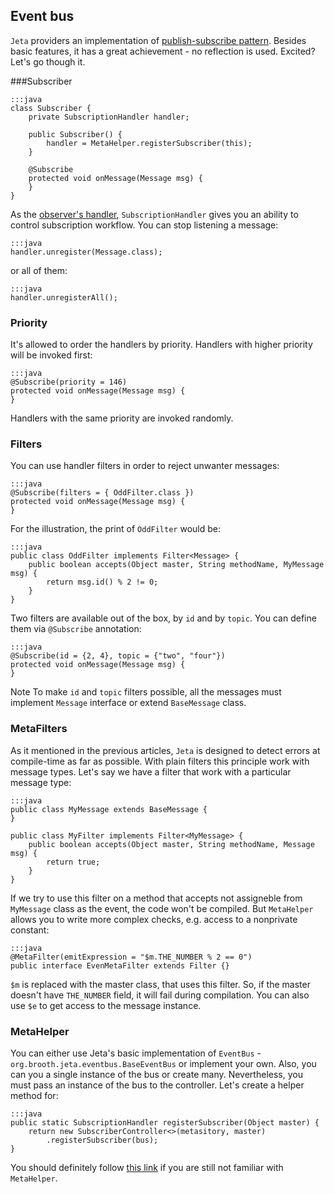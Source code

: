 <div class="page-header">
    <h2>Event bus</h2>
</div>

`Jeta` providers an implementation of [publish-subscribe pattern](https://en.wikipedia.org/wiki/Publish-subscribe_pattern). Besides basic features, it has a great achievement - no reflection is used. Excited? Let's go though it.

###Subscriber 

    :::java
    class Subscriber {
        private SubscriptionHandler handler;

        public Subscriber() {
            handler = MetaHelper.registerSubscriber(this);
        }

        @Subscribe
        protected void onMessage(Message msg) {
        }
    }
    

As the [observer's handler](/guide/observer), `SubscriptionHandler` gives you an ability to control subscription workflow. You can stop listening a message:

    :::java
    handler.unregister(Message.class);

or all of them:

    :::java
    handler.unregisterAll();

### Priority

It's allowed to order the handlers by priority. Handlers with higher priority will be invoked first:

    :::java
    @Subscribe(priority = 146)
    protected void onMessage(Message msg) {
    }

Handlers with the same priority are invoked randomly.

### Filters

You can use handler filters in order to reject unwanter messages:

    :::java
    @Subscribe(filters = { OddFilter.class })
    protected void onMessage(Message msg) {
    }

For the illustration, the print of `OddFilter` would be:

    :::java
    public class OddFilter implements Filter<Message> {
        public boolean accepts(Object master, String methodName, MyMessage msg) {
            return msg.id() % 2 != 0;
        }
    }

Two filters are available out of the box, by `id` and by `topic`. You can define them via `@Subscribe` annotation:

    :::java
    @Subscribe(id = {2, 4}, topic = {"two", "four"})
    protected void onMessage(Message msg) {
    }

<span class="label label-info">Note</span> To make `id` and `topic` filters possible, all the messages must implement `Message` interface or extend `BaseMessage` class. 


### MetaFilters

As it mentioned in the previous articles, `Jeta` is designed to detect errors at compile-time as far as possible. With plain filters this principle work with message types. Let's say we have a filter that work with a particular message type:

    :::java
    public class MyMessage extends BaseMessage {
    }

    public class MyFilter implements Filter<MyMessage> {
        public boolean accepts(Object master, String methodName, Message msg) {
            return true;
        }
    }

If we try to use this filter on a method that accepts not assigneble from `MyMessage` class as the event, the code won't be compiled. But `MetaHelper` allows you to write more complex checks, e.g. access to a nonprivate constant:

    :::java
    @MetaFilter(emitExpression = "$m.THE_NUMBER % 2 == 0")
    public interface EvenMetaFilter extends Filter {}


`$m` is replaced with the master class, that uses this filter. So, if the master doesn't have `THE_NUMBER` field, it will fail during compilation. You can also use `$e` to get access to the message instance.


### MetaHelper

You can either use Jeta's basic implementation of `EventBus` - `org.brooth.jeta.eventbus.BaseEventBus` or implement your own. Also, you can you a single instance of the bus or create many. Nevertheless, you must pass an instance of the bus to the controller. Let's create a helper method for:

    :::java
    public static SubscriptionHandler registerSubscriber(Object master) {
        return new SubscriberController<>(metasitory, master)
            .registerSubscriber(bus);
    }

You should definitely follow [this link](/guide/meta-helper) if you are still not familiar with `MetaHelper`.
